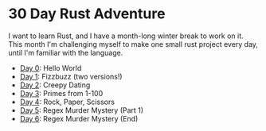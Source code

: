 # 30 Day Rust Adventure

I want to learn Rust, and I have a month-long winter break to work on it. This month I'm challenging myself to make one small rust project every day, until I'm familiar with the language.

- [Day 0](day0): Hello World
- [Day 1](day1): Fizzbuzz (two versions!)
- [Day 2](day2): Creepy Dating
- [Day 3](day3): Primes from 1-100
- [Day 4](day4): Rock, Paper, Scissors
- [Day 5](day5): Regex Murder Mystery (Part 1)
- [Day 6](): Regex Murder Mystery (End)
